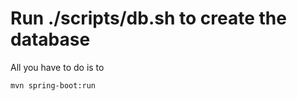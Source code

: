 # Run ./scripts/db.sh to create the database

All you have to do is to
```bash
mvn spring-boot:run
```